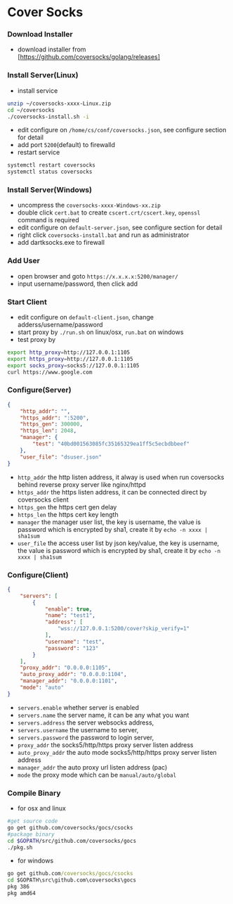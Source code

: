 Cover Socks
===

### Download Installer
* download installer from [https://github.com/coversocks/golang/releases]

### Install Server(Linux)
* install service
```.sh
unzip ~/coversocks-xxxx-Linux.zip
cd ~/coversocks
./coversocks-install.sh -i
```
* edit configure on `/home/cs/conf/coversocks.json`, see configure section for detail
* add port `5200`(default) to firewalld
* restart service
```.sh
systemctl restart coversocks
systemctl status coversocks
```

### Install Server(Windows)
* uncompress the `coversocks-xxxx-Windows-xx.zip`
* double click `cert.bat` to create `cscert.crt/cscert.key`, `openssl` command is required
* edit configure on `default-server.json`, see configure section for detail
* right click `coversocks-install.bat` and run as administrator
* add dartksocks.exe to firewall


### Add User
* open browser and goto `https://x.x.x.x:5200/manager/`
* input username/password, then click add

### Start Client
* edit configure on `default-client.json`, change adderss/username/password
* start proxy by `./run.sh` on linux/osx, `run.bat` on windows
* test proxy by
```.sh
export http_proxy=http://127.0.0.1:1105
export https_proxy=http://127.0.0.1:1105
export socks_proxy=socks5://127.0.0.1:1105
curl https://www.google.com
```

### Configure(Server)
```.json
{
    "http_addr": "",
    "https_addr": ":5200",
    "https_gen": 300000,
    "https_len": 2048,
    "manager": {
        "test": "40bd001563085fc35165329ea1ff5c5ecbdbbeef"
    },
    "user_file": "dsuser.json"
}
```
* `http_addr` the http listen address, it alway is used when run coversocks behind reverse proxy server like nginx/httpd
* `https_addr` the https listen address, it can be connected direct by coversocks client
* `https_gen` the https cert gen delay
* `https_len` the https cert key length
* `manager` the manager user list, the key is username, the value is password which is encrypted by sha1, create it by `echo -n xxxx | sha1sum`
* `user_file` the access user list by json key/value, the key is username, the value is password which is encrypted by sha1, create it by `echo -n xxxx | sha1sum`

### Configure(Client)
```.json
{
    "servers": [
        {
            "enable": true,
            "name": "test1",
            "address": [
                "wss://127.0.0.1:5200/cover?skip_verify=1"
            ],
            "username": "test",
            "password": "123"
        }
    ],
    "proxy_addr": "0.0.0.0:1105",
    "auto_proxy_addr": "0.0.0.0:1104",
    "manager_addr": "0.0.0.0:1101",
    "mode": "auto"
}
```
* `servers.enable` whether server is enabled
* `servers.name` the server name, it can be any what you want
* `servers.address` the server websocks address,
* `servers.username` the username to server,
* `servers.password` the password to login server,
* `proxy_addr` the socks5/http/https proxy server listen address
* `auto_proxy_addr` the auto mode socks5/http/https proxy server listen address
* `manager_addr` the auto proxy url listen address (pac)
* `mode` the proxy mode which can be `manual/auto/global`

### Compile Binary
* for osx and linux
```.sh
#get source code
go get github.com/coversocks/gocs/csocks
#package binary
cd $GOPATH/src/github.com/coversocks/gocs
./pkg.sh
```
* for windows
```.bat
go get github.com/coversocks/gocs/csocks
cd $GOPATH\src\github.com\coversocks\gocs
pkg 386
pkg amd64
```

